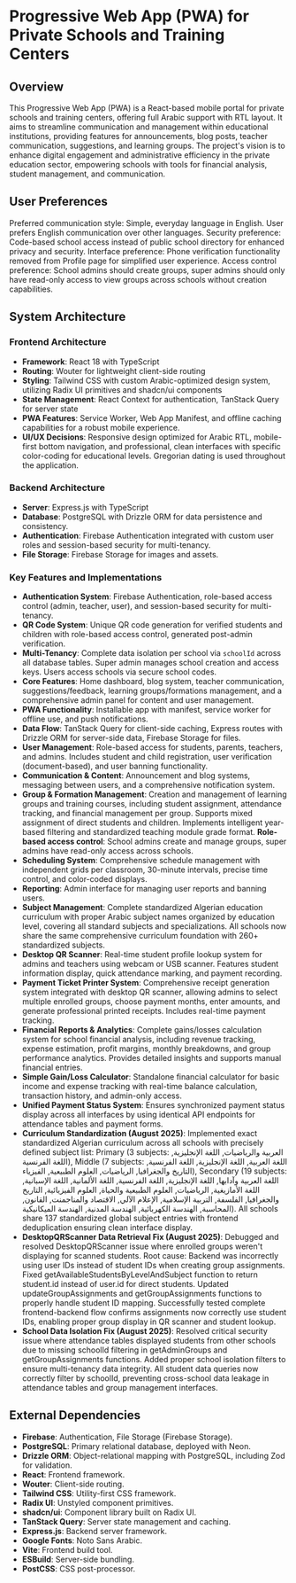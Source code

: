 # Progressive Web App (PWA) for Private Schools and Training Centers

## Overview
This Progressive Web App (PWA) is a React-based mobile portal for private schools and training centers, offering full Arabic support with RTL layout. It aims to streamline communication and management within educational institutions, providing features for announcements, blog posts, teacher communication, suggestions, and learning groups. The project's vision is to enhance digital engagement and administrative efficiency in the private education sector, empowering schools with tools for financial analysis, student management, and communication.

## User Preferences
Preferred communication style: Simple, everyday language in English. User prefers English communication over other languages.
Security preference: Code-based school access instead of public school directory for enhanced privacy and security.
Interface preference: Phone verification functionality removed from Profile page for simplified user experience.
Access control preference: School admins should create groups, super admins should only have read-only access to view groups across schools without creation capabilities.

## System Architecture

### Frontend Architecture
- **Framework**: React 18 with TypeScript
- **Routing**: Wouter for lightweight client-side routing
- **Styling**: Tailwind CSS with custom Arabic-optimized design system, utilizing Radix UI primitives and shadcn/ui components
- **State Management**: React Context for authentication, TanStack Query for server state
- **PWA Features**: Service Worker, Web App Manifest, and offline caching capabilities for a robust mobile experience.
- **UI/UX Decisions**: Responsive design optimized for Arabic RTL, mobile-first bottom navigation, and professional, clean interfaces with specific color-coding for educational levels. Gregorian dating is used throughout the application.

### Backend Architecture
- **Server**: Express.js with TypeScript
- **Database**: PostgreSQL with Drizzle ORM for data persistence and consistency.
- **Authentication**: Firebase Authentication integrated with custom user roles and session-based security for multi-tenancy.
- **File Storage**: Firebase Storage for images and assets.

### Key Features and Implementations
- **Authentication System**: Firebase Authentication, role-based access control (admin, teacher, user), and session-based security for multi-tenancy.
- **QR Code System**: Unique QR code generation for verified students and children with role-based access control, generated post-admin verification.
- **Multi-Tenancy**: Complete data isolation per school via `schoolId` across all database tables. Super admin manages school creation and access keys. Users access schools via secure school codes.
- **Core Features**: Home dashboard, blog system, teacher communication, suggestions/feedback, learning groups/formations management, and a comprehensive admin panel for content and user management.
- **PWA Functionality**: Installable app with manifest, service worker for offline use, and push notifications.
- **Data Flow**: TanStack Query for client-side caching, Express routes with Drizzle ORM for server-side data, Firebase Storage for files.
- **User Management**: Role-based access for students, parents, teachers, and admins. Includes student and child registration, user verification (document-based), and user banning functionality.
- **Communication & Content**: Announcement and blog systems, messaging between users, and a comprehensive notification system.
- **Group & Formation Management**: Creation and management of learning groups and training courses, including student assignment, attendance tracking, and financial management per group. Supports mixed assignment of direct students and children. Implements intelligent year-based filtering and standardized teaching module grade format. **Role-based access control**: School admins create and manage groups, super admins have read-only access across schools.
- **Scheduling System**: Comprehensive schedule management with independent grids per classroom, 30-minute intervals, precise time control, and color-coded displays.
- **Reporting**: Admin interface for managing user reports and banning users.
- **Subject Management**: Complete standardized Algerian education curriculum with proper Arabic subject names organized by education level, covering all standard subjects and specializations. All schools now share the same comprehensive curriculum foundation with 260+ standardized subjects.
- **Desktop QR Scanner**: Real-time student profile lookup system for admins and teachers using webcam or USB scanner. Features student information display, quick attendance marking, and payment recording.
- **Payment Ticket Printer System**: Comprehensive receipt generation system integrated with desktop QR scanner, allowing admins to select multiple enrolled groups, choose payment months, enter amounts, and generate professional printed receipts. Includes real-time payment tracking.
- **Financial Reports & Analytics**: Complete gains/losses calculation system for school financial analysis, including revenue tracking, expense estimation, profit margins, monthly breakdowns, and group performance analytics. Provides detailed insights and supports manual financial entries.
- **Simple Gain/Loss Calculator**: Standalone financial calculator for basic income and expense tracking with real-time balance calculation, transaction history, and admin-only access.
- **Unified Payment Status System**: Ensures synchronized payment status display across all interfaces by using identical API endpoints for attendance tables and payment forms.
- **Curriculum Standardization (August 2025)**: Implemented exact standardized Algerian curriculum across all schools with precisely defined subject list: Primary (3 subjects: العربية والرياضيات, اللغة الإنجليزية, اللغة الفرنسية), Middle (7 subjects: اللغة العربية, اللغة الإنجليزية, اللغة الفرنسية, التاريخ والجغرافيا, الرياضيات, العلوم الطبيعية, الفيزياء), Secondary (19 subjects: اللغة العربية وآدابها, اللغة الإنجليزية, اللغة الفرنسية, اللغة الألمانية, اللغة الإسبانية, اللغة الأمازيغية, الرياضيات, العلوم الطبيعية والحياة, العلوم الفيزيائية, التاريخ والجغرافيا, الفلسفة, التربية الإسلامية, الإعلام الآلي, الاقتصاد والمناجمنت, القانون, المحاسبة, الهندسة الكهربائية, الهندسة المدنية, الهندسة الميكانيكية). All schools share 137 standardized global subject entries with frontend deduplication ensuring clean interface display.
- **DesktopQRScanner Data Retrieval Fix (August 2025)**: Debugged and resolved DesktopQRScanner issue where enrolled groups weren't displaying for scanned students. Root cause: Backend was incorrectly using user IDs instead of student IDs when creating group assignments. Fixed getAvailableStudentsByLevelAndSubject function to return student.id instead of user.id for direct students. Updated updateGroupAssignments and getGroupAssignments functions to properly handle student ID mapping. Successfully tested complete frontend-backend flow confirms assignments now correctly use student IDs, enabling proper group display in QR scanner and student lookup.
- **School Data Isolation Fix (August 2025)**: Resolved critical security issue where attendance tables displayed students from other schools due to missing schoolId filtering in getAdminGroups and getGroupAssignments functions. Added proper school isolation filters to ensure multi-tenancy data integrity. All student data queries now correctly filter by schoolId, preventing cross-school data leakage in attendance tables and group management interfaces.

## External Dependencies

- **Firebase**: Authentication, File Storage (Firebase Storage).
- **PostgreSQL**: Primary relational database, deployed with Neon.
- **Drizzle ORM**: Object-relational mapping with PostgreSQL, including Zod for validation.
- **React**: Frontend framework.
- **Wouter**: Client-side routing.
- **Tailwind CSS**: Utility-first CSS framework.
- **Radix UI**: Unstyled component primitives.
- **shadcn/ui**: Component library built on Radix UI.
- **TanStack Query**: Server state management and caching.
- **Express.js**: Backend server framework.
- **Google Fonts**: Noto Sans Arabic.
- **Vite**: Frontend build tool.
- **ESBuild**: Server-side bundling.
- **PostCSS**: CSS post-processor.